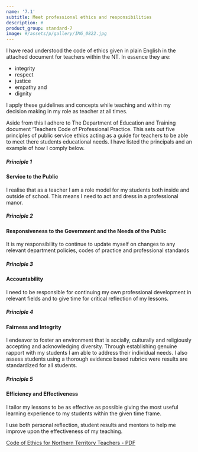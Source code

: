 ```yaml
---
name: '7.1'
subtitle: Meet professional ethics and responsibilities
description: #
product_group: standard-7
image: #/assets/p/gallery/IMG_0822.jpg
---
```

I have read understood  the code of ethics given in plain English in the attached document for teachers within the NT. In essence they are:
- integrity
- respect
- justice
- empathy and
- dignity

I apply these guidelines and concepts  while teaching and within my decision making in my role as teacher at all times.

Aside from this I adhere to The Department of Education and Training document ‘Teachers Code of Professional Practice. This  sets out five principles of public service ethics acting as a guide for teachers to be able to meet there students educational needs.
I have listed the principals and an example of how I comply below.

##### Principle 1
#### Service to the Public

I realise that as a teacher I am a role model for my students both inside and outside of school. This means I need to act and dress in a professional manor.

##### Principle 2
#### Responsiveness to the Government and the Needs of the Public

It is my responsibility to continue to update myself on changes to any relevant department policies, codes of practice and professional standards

##### Principle 3
#### Accountability

I need to be responsible for continuing my own professional development in relevant fields and to give time for critical reflection of my lessons.


##### Principle 4
#### Fairness and Integrity

I endeavor to foster an environment that is socially, culturally and religiously accepting and acknowledging diversity.  Through establishing genuine rapport  with my students I am able to  address their individual needs. I also assess students using a thorough evidence based rubrics were results are standardized for all students.

##### Principle 5
#### Efficiency and Effectiveness

I tailor my lessons to be as effective as possible giving the most useful learning experience to my students within the given time frame.

I use both personal reflection, student results and mentors to help me improve upon the effectiveness of my teaching.


[Code of Ethics for Northern Territory Teachers - PDF](http://www.trb.nt.gov.au/__data/assets/pdf_file/0020/33059/CodeOfEthicsNTteachers.pdf)
